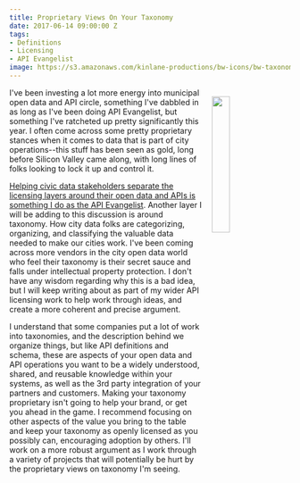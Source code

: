 ```yaml
---
title: Proprietary Views On Your Taxonomy
date: 2017-06-14 09:00:00 Z
tags:
- Definitions
- Licensing
- API Evangelist
image: https://s3.amazonaws.com/kinlane-productions/bw-icons/bw-taxonomy.png
---
```


<p><img src="https://s3.amazonaws.com/kinlane-productions/bw-icons/bw-taxonomy.png" align="right" width="25%" style="padding: 15px" /></p>I've been investing a lot more energy into municipal open data and API circle, something I've dabbled in as long as I've been doing API Evangelist, but something I've ratcheted up pretty significantly this year. I often come across some pretty proprietary stances when it comes to data that is part of city operations--this stuff has been seen as gold, long before Silicon Valley came along, with long lines of folks looking to lock it up and control it.

[Helping civic data stakeholders separate the licensing layers around their open data and APIs is something I do as the API Evangelist](http://apievangelist.com/2017/04/24/separating-the-licensing-layers-of-your-valuable-data-using-apis/). Another layer I will be adding to this discussion is around taxonomy. How city data folks are categorizing, organizing, and classifying the valuable data needed to make our cities work. I've been coming across more vendors in the city open data world who feel their taxonomy is their secret sauce and falls under intellectual property protection. I don't have any wisdom regarding why this is a bad idea, but I will keep writing about as part of my wider API licensing work to help work through ideas, and create a more coherent and precise argument.

I understand that some companies put a lot of work into taxonomies, and the description behind we organize things, but like API definitions and schema, these are aspects of your open data and API operations you want to be a widely understood, shared, and reusable knowledge within your systems, as well as the 3rd party integration of your partners and customers. Making your taxonomy proprietary isn't going to help your brand, or get you ahead in the game. I recommend focusing on other aspects of the value you bring to the table and keep your taxonomy as openly licensed as you possibly can, encouraging adoption by others. I'll work on a more robust argument as I work through a variety of projects that will potentially be hurt by the proprietary views on taxonomy I'm seeing.